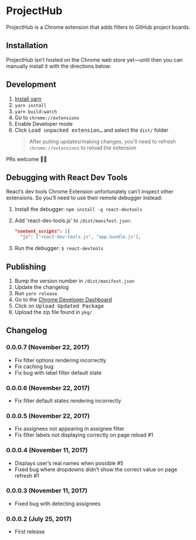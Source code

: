 # ProjectHub
ProjectHub is a Chrome extension that adds filters to GitHub project boards.


## Installation

ProjectHub isn’t hosted on the Chrome web store yet—until then you can manually install it with the directions below:


## Development

1.  [Install yarn](https://yarnpkg.com/en/docs/install)
2.  `yarn install`
3.  `yarn build:watch`
4.  Go to `chrome://extensions`
5.  Enable Developer mode
6.  Click <kbd>Load unpacked extension…</kbd> and select the `dist/` folder
    > After pulling updates/making changes, you’ll need to refresh `chrome://extensions` to reload the extension

PRs welcome 👍🏻


## Debugging with React Dev Tools

React’s dev tools Chrome Extension unfortunately can’t inspect other extensions. So you’ll need to use their remote debugger instead:

1.  Install the debugger: `npm install -g react-devtools`
2.  Add 'react-dev-tools.js' to `/dist/manifest.json`: 
    
    ```json
    "content_scripts": [{
      "js": ["react-dev-tools.js", "app.bundle.js"],
     ```
3.  Run the debugger: `$ react-devtools`


## Publishing

1.  Bump the version number in `/dist/manifest.json`
2.  Update the changelog
3.  Run `yarn release`
4.  Go to the [Chrome Developer Dashboard](https://chrome.google.com/webstore/developer/dashboard)
5.  Click on <kbd>Upload Updated Package</kbd>
6.  Upload the zip file found in `pkg/`


## Changelog

### 0.0.0.7 (November 22, 2017)
* Fix filter options rendering incorrectly
* Fix caching bug
* Fix bug with label filter default state

### 0.0.0.6 (November 22, 2017)
* Fix filter default states rendering incorrectly

### 0.0.0.5 (November 22, 2017)
* Fix assignees not appearing in assignee filter
* Fix filter labels not displaying correctly on page reload #1

### 0.0.0.4 (November 11, 2017)

* Displays user’s real names when possible #5
* Fixed bug where dropdowns didn’t show the correct value on page refresh #1

### 0.0.0.3 (November 11, 2017)

* Fixed bug with detecting assignees

### 0.0.0.2 (July 25, 2017)

* First release


